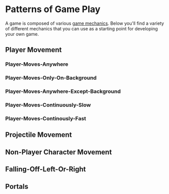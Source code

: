 # Patterns of Game Play

A game is composed of various [game mechanics](mechanics). Below you'll find
a variety of different mechanics that you can use as a starting point for 
developing your own game.

## Player Movement

### Player-Moves-Anywhere

### Player-Moves-Only-On-Background

### Player-Moves-Anywhere-Except-Background

### Player-Moves-Continuously-Slow

### Player-Moves-Continously-Fast


## Projectile Movement


## Non-Player Character Movement

## Falling-Off-Left-Or-Right



## Portals
